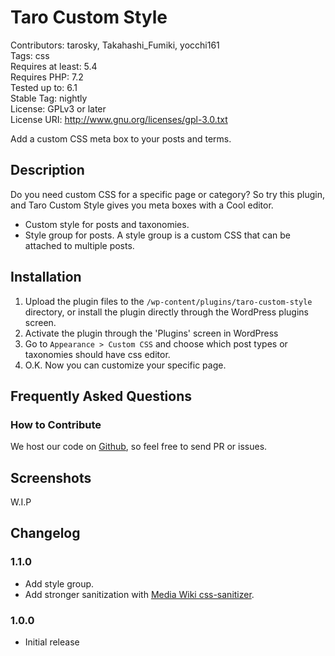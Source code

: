 # Taro Custom Style

Contributors: tarosky, Takahashi_Fumiki, yocchi161  
Tags: css  
Requires at least: 5.4  
Requires PHP: 7.2  
Tested up to: 6.1  
Stable Tag: nightly  
License: GPLv3 or later  
License URI: http://www.gnu.org/licenses/gpl-3.0.txt

Add a custom CSS meta box to your posts and terms.

## Description

Do you need custom CSS for a specific page or category?
So try this plugin, and Taro Custom Style gives you meta boxes with a Cool editor.

- Custom style for posts and taxonomies.
- Style group for posts. A style group is a custom CSS that can be attached to multiple posts.

## Installation

1. Upload the plugin files to the `/wp-content/plugins/taro-custom-style` directory, or install the plugin directly through the WordPress plugins screen.
2. Activate the plugin through the 'Plugins' screen in WordPress
3. Go to `Appearance > Custom CSS` and choose which post types or taxonomies should have css editor.
4. O.K. Now you can customize your specific page.

## Frequently Asked Questions

### How to Contribute

We host our code on [Github](https://github.com/tarosky/taro-custom-style), so feel free to send PR or issues.

## Screenshots

W.I.P

## Changelog

### 1.1.0

- Add style group.
- Add stronger sanitization with [Media Wiki css-sanitizer](https://www.mediawiki.org/wiki/Css-sanitizer).

### 1.0.0

* Initial release
